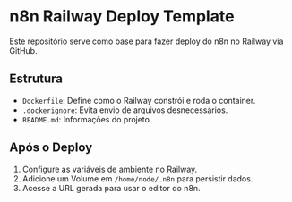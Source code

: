 # n8n Railway Deploy Template

Este repositório serve como base para fazer deploy do n8n no Railway via GitHub.

## Estrutura
- `Dockerfile`: Define como o Railway constrói e roda o container.
- `.dockerignore`: Evita envio de arquivos desnecessários.
- `README.md`: Informações do projeto.

## Após o Deploy
1. Configure as variáveis de ambiente no Railway.
2. Adicione um Volume em `/home/node/.n8n` para persistir dados.
3. Acesse a URL gerada para usar o editor do n8n.

